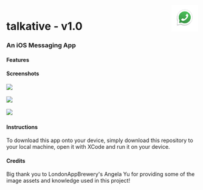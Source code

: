 
<img src="talkative/Assets.xcassets/AppIcon-1.appiconset/Icon-1024.png" alt="Logo" height="70" align="right">


# talkative - v1.0 
### An iOS Messaging App

#### Features


#### Screenshots
![](https://media.giphy.com/media/9D3vAfaYtXVl7BLSdF/giphy.gif)

![](https://media.giphy.com/media/28mfcZop9Mtnel4sJE/giphy.gif)

![](https://media.giphy.com/media/i4yufWosLWbM8XY6je/giphy.gif)



#### Instructions

To download this app onto your device, simply download this repository to your local machine, open it with XCode and run it on your device.


#### Credits
Big thank you to LondonAppBrewery's Angela Yu for providing some of the image assets and knowledge used in this project!

